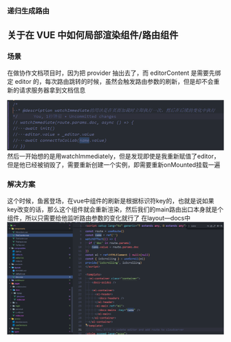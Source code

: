 ### 递归生成路由

## 关于在 VUE 中如何局部渲染组件/路由组件

### 场景

在做协作文档项目时，因为把 provider 抽出去了，而 editorContent 是需要先绑定 editor 的，每次路由跳转的时候，虽然会触发路由参数的刷新，但是却不会重新的请求服务器拿到文档信息

![](images/20240325231012.png)
然后一开始想的是用watchImmediately，但是发现即使是我重新赋值了editor，但是他已经被销毁了，需要重新创建一个实例，即需要重新onMounted挂载一遍

### 解决方案
这个时候，鱼酱登场，在vue中组件的刷新是根据标识符key的，也就是说如果key改变的话，那么这个组件就会重新渲染，然后我们的main路由出口本身就是个组件，所以只需要给他监听路由参数的变化就行了
在layout—docs中
![](images/20240325231250.png)